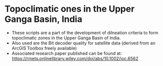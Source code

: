 # Topoclimatic ones in the Upper Ganga Basin, India
- These scripts are a part of the development of dilneation criteria to form topoclimatic zones in the Upper Ganga Basin of India.
- Also used are the Bit decoder quality for satellite data (derived from an ArcGIS Toolbox freely available)
- Associated research paper published can be found at: https://rmets.onlinelibrary.wiley.com/doi/abs/10.1002/joc.6562
